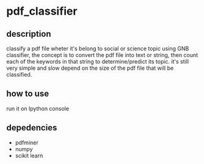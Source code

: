 # pdf_classifier 

## description

classify a pdf file wheter it's belong to social or science topic using GNB classifier, the concept is to convert the pdf file into text 
or string, then count each of the keywords in that string to determine/predict its topic. it's still very simple and slow depend on the 
size of the pdf file that will be classified.

## how to use
run it on Ipython console

## depedencies
* pdfminer
* numpy
* scikit learn
